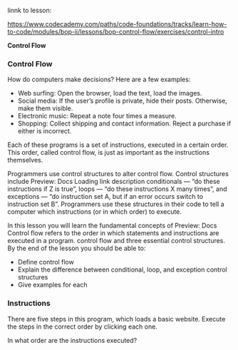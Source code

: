 linnk to lesson:

https://www.codecademy.com/paths/code-foundations/tracks/learn-how-to-code/modules/bop-ii/lessons/bop-control-flow/exercises/control-intro


**Control Flow**
### Control Flow

How do computers make decisions? Here are a few examples:

- Web surfing: Open the browser, load the text, load the images.
- Social media: If the user’s profile is private, hide their posts. Otherwise, make them visible.
- Electronic music: Repeat a note four times a measure.
- Shopping: Collect shipping and contact information. Reject a purchase if either is incorrect.

Each of these programs is a set of instructions, executed in a certain order. This order, called control flow, is just as important as the instructions themselves.

Programmers use control structures to alter control flow. Control structures include 
Preview: Docs Loading link description
conditionals
 — “do these instructions if Z is true”, loops — “do these instructions X many times”, and exceptions — “do instruction set A, but if an error occurs switch to instruction set B”. Programmers use these structures in their code to tell a computer which instructions (or in which order) to execute.

In this lesson you will learn the fundamental concepts of 
Preview: Docs Control flow refers to the order in which statements and instructions are executed in a program.
control flow
 and three essential control structures. By the end of the lesson you should be able to:

- Define control flow
- Explain the difference between conditional, loop, and exception control structures
- Give examples for each


### Instructions

There are five steps in this program, which loads a basic website. Execute the steps in the correct order by clicking each one.

In what order are the instructions executed?
